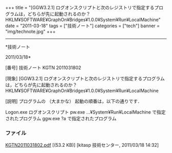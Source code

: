 ﻿+++
title = "[GGW3.2.1] ログオンスクリプトと次のレジストリで指定するプログラムは，どちらが先に起動されるのか？HKLM¥SOFTWARE¥GraphOn¥Bridges¥1.0.0¥System¥Run¥LocalMachine"
date = "2011-03-18"
tags = ["技術ノート"]
categories = ["tech"]
banner = "img/technote.jpg"
+++

-----------------------------------------------------------------------------------------------------------------------------

*技術ノート

2011/03/18*


[番号]
技術ノート KGTN 2011031802

[現象]
[GGW3.2.1]
ログオンスクリプトと次のレジストリで指定するプログラムは，どちらが先に起動されるのか？HKLM¥SOFTWARE¥GraphOn¥Bridges¥1.0.0¥System¥Run¥LocalMachine

[説明]
プログラムの （大まかな） 起動の順番は，以下の通りです．

Logon.exe
ログオンスクリプト
pw.exe
...¥System¥Run¥LocalMachine で指定されたプログラム
ggw.exe ?a で指定されたプログラム


### ファイル

 
 


[KGTN2011031802.pdf](http://techreport.kitasp.net/attachments/download/524/KGTN2011031802.pdf)
 [(53.2 KB)] [kitasp 技術センター, 2011/03/18
14:32]


 


 

